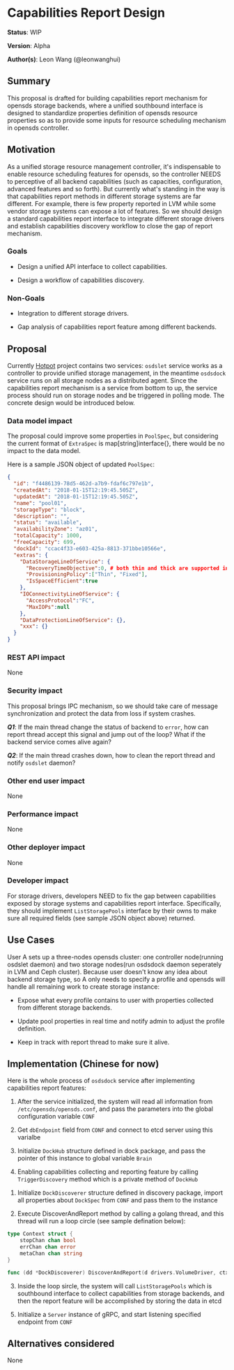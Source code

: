 # Capabilities Report Design

**Status**: WIP

**Version**: Alpha

**Author(s)**: Leon Wang (@leonwanghui)

## Summary

This proposal is drafted for building capabilities report mechanism for opensds storage backends, where a unified southbound interface is designed to standardize properties definition of opensds resource properties so as to provide some inputs for resource scheduling mechanism in opensds controller. 

## Motivation

As a unified storage resource management controller, it's indispensable to enable resource scheduling features for opensds, so the controller NEEDS to perceptive of all backend capabilities (such as capacities, configuration, advanced features and so forth). But currently what's standing in the way is that capabilities report methods in different storage systems are far different. For example, there is few property reported in LVM while some vendor storage systems can expose a lot of features. So we should design a standard capabilities report interface to integrate different storage drivers and establish capabilities discovery workflow to close the gap of report mechanism.

### Goals

  * Design a unified API interface to collect capabilities.

  * Design a workflow of capabilities discovery.

### Non-Goals

  * Integration to different storage drivers.

  * Gap analysis of capabilities report feature among different backends.

## Proposal

Currently [Hotpot](https://github.com/opensds/opensds) project contains two services: ```osdslet``` service works as a controller to provide unified storage management, in the meantime ```osdsdock``` service runs on all storage nodes as a distributed agent. Since the capabilities report mechanism is a service from bottom to up, the service process should run on storage nodes and be triggered in polling mode. The concrete design would be introduced below.

### Data model impact

The proposal could improve some properties in ```PoolSpec```, but considering the current format of ```ExtraSpec``` is map[string]interface{}, there would be no impact to the data model.

Here is a sample JSON object of updated ```PoolSpec```:

```json
{
  "id": "f4486139-78d5-462d-a7b9-fdaf6c797e1b",
  "createdAt": "2018-01-15T12:19:45.505Z",
  "updatedAt": "2018-01-15T12:19:45.505Z",
  "name": "pool01",
  "storageType": "block",
  "description": "",
  "status": "available",
  "availabilityZone": "az01",
  "totalCapacity": 1000,
  "freeCapacity": 699,
  "dockId": "ccac4f33-e603-425a-8813-371bbe10566e",
  "extras": {
    "DataStorageLineOfService": {
      "RecoveryTimeObjective":0, # both thin and thick are supported in a pool
      "ProvisioningPolicy":["Thin", "Fixed"],
      "IsSpaceEfficient":true
	},
	"IOConnectivityLineOfService": {
      "AccessProtocol":"FC",
      "MaxIOPs":null
    },
    "DataProtectionLineOfService": {},
    "xxx": {}
  }
}
```

### REST API impact

None

### Security impact

This proposal brings IPC mechanism, so we should take care of message synchronization and protect the data from loss if system crashes.

***Q1***: If the main thread change the status of backend to ```error```, how can report thread accept this signal and jump out of the loop? What if the backend service comes alive again?

***Q2***: If the main thread crashes down, how to clean the report thread and notify ```osdslet``` daemon? 

### Other end user impact

None

### Performance impact

None

### Other deployer impact

None

### Developer impact

For storage drivers, developers NEED to fix the gap between capabilities exposed by storage systems and capabilities report interface. Specifically, they should implement ```ListStoragePools``` interface by their owns to make sure all required fields (see sample JSON object above) returned.

## Use Cases

User A sets up a three-nodes opensds cluster: one controller node(running osdslet daemon) and two storage nodes(run osdsdock daemon seperately in LVM and Ceph cluster). Because user doesn't know any idea about backend storage type, so A only needs to specify a profile and opensds will handle all remaining work to create storage instance:

  * Expose what every profile contains to user with properties collected from different storage backends.

  * Update pool properties in real time and notify admin to adjust the profile definition.

  * Keep in track with report thread to make sure it alive.

## Implementation (Chinese for now)

Here is the whole process of ```osdsdock``` service after implementing capabilities report features:

1. After the service initialized, the system will read all information from ```/etc/opensds/opensds.conf```, and pass the parameters into the global configuration variable ```CONF```

2. Get ```dbEndpoint``` field from ```CONF``` and connect to etcd server using this varialbe

3. Initialize ```DockHub``` structure defined in dock package, and pass the pointer of this instance to global variable ```Brain```

4. Enabling capabilities collecting and reporting feature by calling ```TriggerDiscovery``` method which is a private method of ```DockHub```

  1) Initialize ```DockDiscoverer``` structure defined in discovery package, import all properties about ```DockSpec``` from ```CONF``` and     pass them to the instance

  2) Execute DiscoverAndReport method by calling a golang thread, and this thread will run a loop circle (see sample defination below):

```go
type Context struct {
	stopChan chan bool
	errChan chan error
	metaChan chan string	
}

func (dd *DockDiscoverer) DiscoverAndReport(d drivers.VolumeDriver, ctx *Context)
```

  3) Inside the loop sircle, the system will call ```ListStoragePools``` which is southbound interface to collect capabilities from storage backends, and then the report feature will be accomplished by storing the data in etcd

5. Initialize a ```Server``` instance of gRPC, and start listening specified endpoint from ```CONF```

## Alternatives considered

None
